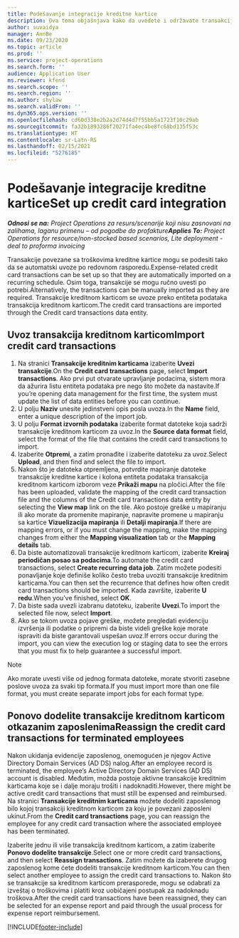 ```yaml
---
title: Podešavanje integracije kreditne kartice
description: Ova tema objašnjava kako da uvedete i održavate transakcije kreditne kartice povezane sa troškovima.
author: suvaidya
manager: AnnBe
ms.date: 09/23/2020
ms.topic: article
ms.prod: ''
ms.service: project-operations
ms.search.form: ''
audience: Application User
ms.reviewer: kfend
ms.search.scope: ''
ms.search.region: ''
ms.author: shylaw
ms.search.validFrom: ''
ms.dyn365.ops.version: ''
ms.openlocfilehash: cd60d338e2b2a2d74d4d7f55bb5a1723f10c29ab
ms.sourcegitcommit: fa32b1893286f20271fa4ec4be8fc68bd135f53c
ms.translationtype: HT
ms.contentlocale: sr-Latn-RS
ms.lasthandoff: 02/15/2021
ms.locfileid: "5276185"
---
```

# <a name="set-up-credit-card-integration"></a><span data-ttu-id="df87a-103">Podešavanje integracije kreditne kartice</span><span class="sxs-lookup"><span data-stu-id="df87a-103">Set up credit card integration</span></span>

<span data-ttu-id="df87a-104">_**Odnosi se na:** Project Operations za resurs/scenarije koji nisu zasnovani na zalihama, laganu primenu – od pogodbe do profakture_</span><span class="sxs-lookup"><span data-stu-id="df87a-104">_**Applies To:** Project Operations for resource/non-stocked based scenarios, Lite deployment - deal to proforma invoicing_</span></span>

<span data-ttu-id="df87a-105">Transakcije povezane sa troškovima kreditne kartice mogu se podesiti tako da se automatski uvoze po redovnom rasporedu.</span><span class="sxs-lookup"><span data-stu-id="df87a-105">Expense-related credit card transactions can be set up so that they are automatically imported on a recurring schedule.</span></span> <span data-ttu-id="df87a-106">Osim toga, transakcije se mogu ručno uvesti po potrebi.</span><span class="sxs-lookup"><span data-stu-id="df87a-106">Alternatively, the transactions can be manually imported as they are required.</span></span> <span data-ttu-id="df87a-107">Transakcije kreditnom karticom se uvoze preko entiteta podataka transakcija kreditnom karticom.</span><span class="sxs-lookup"><span data-stu-id="df87a-107">The credit card transactions are imported through the Credit card transactions data entity.</span></span>

## <a name="import-credit-card-transactions"></a><span data-ttu-id="df87a-108">Uvoz transakcija kreditnom karticom</span><span class="sxs-lookup"><span data-stu-id="df87a-108">Import credit card transactions</span></span>

1. <span data-ttu-id="df87a-109">Na stranici **Transakcije kreditnim karticama** izaberite **Uvezi transakcije**.</span><span class="sxs-lookup"><span data-stu-id="df87a-109">On the **Credit card transactions** page, select **Import transactions**.</span></span> <span data-ttu-id="df87a-110">Ako prvi put otvarate upravljanje podacima, sistem mora da ažurira listu entiteta podataka pre nego što možete da nastavite.</span><span class="sxs-lookup"><span data-stu-id="df87a-110">If you’re opening data management for the first time, the system must update the list of data entities before you can continue.</span></span>
2. <span data-ttu-id="df87a-111">U polju **Naziv** unesite jedinstveni opis posla uvoza.</span><span class="sxs-lookup"><span data-stu-id="df87a-111">In the **Name** field, enter a unique description of the import job.</span></span>
3. <span data-ttu-id="df87a-112">U polju **Format izvornih podataka** izaberite format datoteke koja sadrži transakcije kreditnom karticom za uvoz.</span><span class="sxs-lookup"><span data-stu-id="df87a-112">In the **Source data format** field, select the format of the file that contains the credit card transactions to import.</span></span>
4. <span data-ttu-id="df87a-113">Izaberite **Otpremi**, a zatim pronađite i izaberite datoteku za uvoz.</span><span class="sxs-lookup"><span data-stu-id="df87a-113">Select **Upload**, and then find and select the file to import.</span></span>
5. <span data-ttu-id="df87a-114">Nakon što je datoteka otpremljena, potvrdite mapiranje datoteke transakcije kreditne kartice i kolona entiteta podataka transakcija kreditnom karticom izborom veze **Prikaži mapu** na pločici.</span><span class="sxs-lookup"><span data-stu-id="df87a-114">After the file has been uploaded, validate the mapping of the credit card transaction file and the columns of the Credit card transactions data entity by selecting the **View map** link on the tile.</span></span> <span data-ttu-id="df87a-115">Ako postoje greške u mapiranju ili ako morate da promenite mapiranje, napravite promene u mapiranju sa kartice **Vizuelizacija mapiranja** ili **Detalji mapiranja**.</span><span class="sxs-lookup"><span data-stu-id="df87a-115">If there are mapping errors, or if you must change the mapping, make the mapping changes from either the **Mapping visualization** tab or the **Mapping details** tab.</span></span>
6. <span data-ttu-id="df87a-116">Da biste automatizovali transakcije kreditnom karticom, izaberite **Kreiraj periodičan posao sa podacima**.</span><span class="sxs-lookup"><span data-stu-id="df87a-116">To automate the credit card transactions, select **Create recurring data job**.</span></span> <span data-ttu-id="df87a-117">Zatim možete podesiti ponavljanje koje definiše koliko često treba uvoziti transakcije kreditnim karticama.</span><span class="sxs-lookup"><span data-stu-id="df87a-117">You can then set the recurrence that defines how often credit card transactions should be imported.</span></span> <span data-ttu-id="df87a-118">Kada završite, izaberite **U redu**.</span><span class="sxs-lookup"><span data-stu-id="df87a-118">When you’ve finished, select **OK**.</span></span>
7. <span data-ttu-id="df87a-119">Da biste sada uvezli izabranu datoteku, izaberite **Uvezi**.</span><span class="sxs-lookup"><span data-stu-id="df87a-119">To import the selected file now, select **Import**.</span></span>
8. <span data-ttu-id="df87a-120">Ako se tokom uvoza pojave greške, možete pregledati evidenciju izvršenja ili podatke o pripremi da biste videli greške koje morate ispraviti da biste garantovali uspešan uvoz.</span><span class="sxs-lookup"><span data-stu-id="df87a-120">If errors occur during the import, you can view the execution log or staging data to see the errors that you must fix to help guarantee a successful import.</span></span>

> [!NOTE]
> <span data-ttu-id="df87a-121">Ako morate uvesti više od jednog formata datoteke, morate stvoriti zasebne poslove uvoza za svaki tip formata.</span><span class="sxs-lookup"><span data-stu-id="df87a-121">If you must import more than one file format, you must create separate import jobs for each format type.</span></span>

## <a name="reassign-the-credit-card-transactions-for-terminated-employees"></a><span data-ttu-id="df87a-122">Ponovo dodelite transakcije kreditnom karticom otkazanim zaposlenima</span><span class="sxs-lookup"><span data-stu-id="df87a-122">Reassign the credit card transactions for terminated employees</span></span>

<span data-ttu-id="df87a-123">Nakon ukidanja evidencije zaposlenog, onemogućen je njegov Active Directory Domain Services (AD DS) nalog.</span><span class="sxs-lookup"><span data-stu-id="df87a-123">After an employee record is terminated, the employee’s Active Directory Domain Services (AD DS) account is disabled.</span></span> <span data-ttu-id="df87a-124">Međutim, možda postoje aktivne transakcije kreditnim karticama koje se i dalje moraju trošiti i nadoknaditi.</span><span class="sxs-lookup"><span data-stu-id="df87a-124">However, there might be active credit card transactions that must still be expensed and reimbursed.</span></span> <span data-ttu-id="df87a-125">Na stranici **Transakcije kreditnim karticama** možete dodeliti zaposlenog bilo kojoj transakciji kreditnom karticom za koju je povezani zaposleni ukinut.</span><span class="sxs-lookup"><span data-stu-id="df87a-125">From the **Credit card transactions** page, you can reassign the employee for any credit card transaction where the associated employee has been terminated.</span></span>

<span data-ttu-id="df87a-126">Izaberite jednu ili više transakcija kreditnom karticom, a zatim izaberite **Ponovo dodelite transakcije**.</span><span class="sxs-lookup"><span data-stu-id="df87a-126">Select one or more credit card transactions, and then select **Reassign transactions**.</span></span> <span data-ttu-id="df87a-127">Zatim možete da izaberete drugog zaposlenog kome ćete dodeliti transakcije kreditnom karticom.</span><span class="sxs-lookup"><span data-stu-id="df87a-127">You can then select another employee to assign the credit card transactions to.</span></span> <span data-ttu-id="df87a-128">Nakon što se transakcije sa kreditnom karticom prerasporede, mogu se odabrati za izveštaj o troškovima i platiti kroz uobičajeni postupak za nadoknadu troškova.</span><span class="sxs-lookup"><span data-stu-id="df87a-128">After the credit card transactions have been reassigned, they can be selected for an expense report and paid through the usual process for expense report reimbursement.</span></span>


[!INCLUDE[footer-include](../includes/footer-banner.md)]